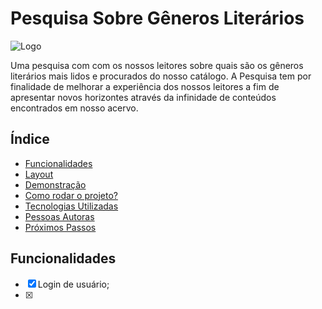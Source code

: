 # Pesquisa Sobre Gêneros Literários
![Logo](./assets/imagens/bibliotecaLogo.png)

<div align: justify>    Uma pesquisa com com os nossos leitores sobre quais são os gêneros literários mais lidos e procurados do nosso catálogo.
A Pesquisa tem por finalidade de melhorar a experiência dos nossos leitores a fim de apresentar novos horizontes através da infinidade de conteúdos encontrados em nosso acervo.</div>

## Índice
- <a href="funcionalidades">Funcionalidades</a>
- <a href="layout">Layout</a>
- <a href="demonstracao">Demonstração</a>
- <a href="como-rodar">Como rodar o projeto?</a>
- <a href="tec-utilizadas">Tecnologias Utilizadas</a>
- <a href="pessoas-autoras">Pessoas Autoras</a>
- <a href="prox-passos">Próximos Passos</a>

## Funcionalidades
- [x] Login de usuário;
- [x] 